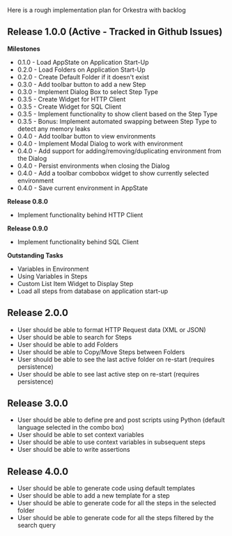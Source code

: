 Here is a rough implementation plan for Orkestra with backlog

## Release 1.0.0 (Active - Tracked in Github Issues)

**Milestones**

- 0.1.0 - Load AppState on Application Start-Up
- 0.2.0 - Load Folders on Application Start-Up
- 0.2.0 - Create Default Folder if it doesn't exist
- 0.3.0 - Add toolbar button to add a new Step
- 0.3.0 - Implement Dialog Box to select Step Type
- 0.3.5 - Create Widget for HTTP Client
- 0.3.5 - Create Widget for SQL Client
- 0.3.5 - Implement functionality to show client based on the Step Type
- 0.3.5 - Bonus: Implement automated swapping between Step Type to detect any memory leaks
- 0.4.0 - Add toolbar button to view environments
- 0.4.0 - Implement Modal Dialog to work with environment
- 0.4.0 - Add support for adding/removing/duplicating environment from the Dialog
- 0.4.0 - Persist environments when closing the Dialog
- 0.4.0 - Add a toolbar combobox widget to show currently selected environment
- 0.4.0 - Save current environment in AppState

**Release 0.8.0**
- Implement functionality behind HTTP Client

**Release 0.9.0** 
- Implement functionality behind SQL Client

**Outstanding Tasks**
- Variables in Environment
- Using Variables in Steps
- Custom List Item Widget to Display Step 
- Load all steps from database on application start-up

## Release 2.0.0

- User should be able to format HTTP Request data (XML or JSON)
- User should be able to search for Steps
- User should be able to add Folders
- User should be able to Copy/Move Steps between Folders
- User should be able to see the last active folder on re-start (requires persistence)
- User should be able to see last active step on re-start (requires persistence)

## Release 3.0.0

- User should be able to define pre and post scripts using Python (default language selected in the combo box)
- User should be able to set context variables
- User should be able to use context variables in subsequent steps
- User should be able to write assertions

## Release 4.0.0

- User should be able to generate code using default templates
- User should be able to add a new template for a step
- User should be able to generate code for all the steps in the selected folder
- User should be able to generate code for all the steps filtered by the search query